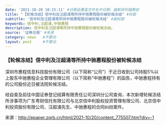 ```yaml
---
date: '2021-10-20 18:15:11' #日期会覆盖文件名中日期，越新排列越靠前
title: "【轮候冻结】信中利及汪超涌等所持中驰惠程股份被轮候冻结" #标题
subtitle: '信中利及汪超涌等所持中驰惠程股份被轮候冻结' #副标题
keywords: 信中利,汪超涌,中驰惠程
description: 信中利及汪超涌等所持中驰惠程股份被轮候冻结。
source: '证券日报' #来源
category: news   #不要动
layout: post     #不要动
---
```


### 【轮候冻结】信中利及汪超涌等所持中驰惠程股份被轮候冻结

深圳市惠程信息科技股份有限公司（以下简称“公司”）于近日收到公司持股5%以上股东中驰惠程企业管理有限公司（以下简称“中驰惠程”）的函告，中驰惠程持有的公司股份近日被法院轮候冻结。

经自查及前往中国证券登记结算有限责任公司深圳分公司查询，本次新增轮候冻结所涉事项为广东粤财信托有限公司与北京信中利股权投资管理有限公司、北京信中利投资股份有限公司、汪超涌先生、中驰惠程的合同纠纷案件。

来源：http://epaper.zqrb.cn/html/2021-10/20/content_775507.htm?div=-1

